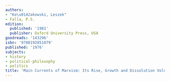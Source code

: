 ```yaml
---
authors:
- "Ko\u0142akowski, Leszek"
- Falla, P.S.
edition:
  published: '1981'
  publisher: Oxford University Press, USA
goodreads: '143296'
isbn: '9780192851079'
published: '1976'
subjects:
- history
- political-philosophy
- politics
title: 'Main Currents of Marxism: Its Rise, Growth and Dissolution Volume 1: The Founders'
---
```


